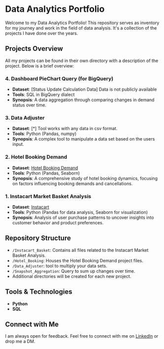 # Data Analytics Portfolio

Welcome to my Data Analytics Portfolio! This repository serves as inventory for my journey and work in the field of data analysis. It's a collection of the projects I have done over the years.

## Projects Overview

All my projects can be found in their own directory with a description of the project. Below is a brief overview:

### 4. Dashboard PieChart Query (for BigQuery)
   - **Dataset**: [Status Update Calculation Data] Data is not publicly available
   - **Tools**: SQL in BigQuery dialect
   - **Synopsis**: A data aggregation through comparing changes in demand status over time.

### 3. Data Adjuster
   - **Dataset**: [*] Tool works with any data in csv format.
   - **Tools**: Python (Pandas, numpy)
   - **Synopsis**: A complex tool to manipulate a data set based on the users input.

### 2. Hotel Booking Demand
   - **Dataset**: [Hotel Booking Demand](https://www.sciencedirect.com/science/article/pii/S2352340918315191?via%3Dihub)
   - **Tools**: Python (Pandas, Seaborn)
   - **Synopsis**: A comprehensive study of hotel booking dynamics, focusing on factors influencing booking demands and cancellations.

### 1. Instacart Market Basket Analysis
   - **Dataset**: [Instacart](https://www.kaggle.com/c/instacart-market-basket-analysis)
   - **Tools**: Python (Pandas for data analysis, Seaborn for visualization)
   - **Synopsis**: Analysis of user purchase patterns to uncover insights into customer behavior and product preferences.

## Repository Structure

- `/Instacart_Basket`: Contains all files related to the Instacart Market Basket Analysis.
- `/Hotel_Booking`: Houses the Hotel Booking Demand project files.
- `/Data_Adjuster`: tool to multiply your data sets.
- `/Snapshot_Aggregation`: Query to sum up changes over time.
- Additional directories will be created for each new project.

## Tools & Technologies

- **Python**
- **SQL**

## Connect with Me

I am always open for feedback. Feel free to connect with me on [LinkedIn](https://www.linkedin.com/in/hf-mb/) or drop me a DM.